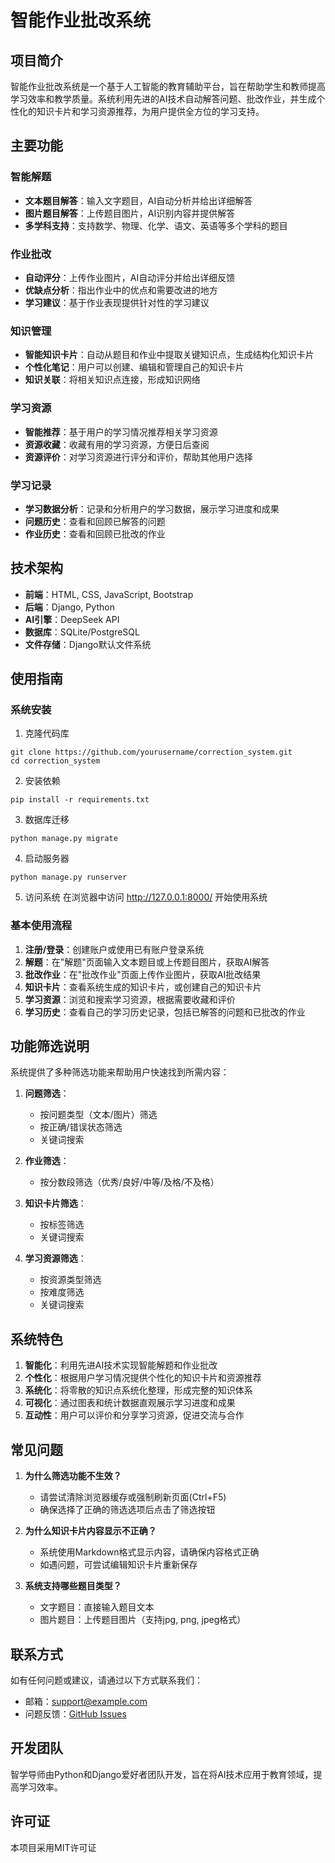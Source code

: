 # 智能作业批改系统

## 项目简介

智能作业批改系统是一个基于人工智能的教育辅助平台，旨在帮助学生和教师提高学习效率和教学质量。系统利用先进的AI技术自动解答问题、批改作业，并生成个性化的知识卡片和学习资源推荐，为用户提供全方位的学习支持。

## 主要功能

### 智能解题

- **文本题目解答**：输入文字题目，AI自动分析并给出详细解答
- **图片题目解答**：上传题目图片，AI识别内容并提供解答
- **多学科支持**：支持数学、物理、化学、语文、英语等多个学科的题目

### 作业批改

- **自动评分**：上传作业图片，AI自动评分并给出详细反馈
- **优缺点分析**：指出作业中的优点和需要改进的地方
- **学习建议**：基于作业表现提供针对性的学习建议

### 知识管理

- **智能知识卡片**：自动从题目和作业中提取关键知识点，生成结构化知识卡片
- **个性化笔记**：用户可以创建、编辑和管理自己的知识卡片
- **知识关联**：将相关知识点连接，形成知识网络

### 学习资源

- **智能推荐**：基于用户的学习情况推荐相关学习资源
- **资源收藏**：收藏有用的学习资源，方便日后查阅
- **资源评价**：对学习资源进行评分和评价，帮助其他用户选择

### 学习记录

- **学习数据分析**：记录和分析用户的学习数据，展示学习进度和成果
- **问题历史**：查看和回顾已解答的问题
- **作业历史**：查看和回顾已批改的作业

## 技术架构

- **前端**：HTML, CSS, JavaScript, Bootstrap
- **后端**：Django, Python
- **AI引擎**：DeepSeek API
- **数据库**：SQLite/PostgreSQL
- **文件存储**：Django默认文件系统

## 使用指南

### 系统安装

1. 克隆代码库
```
git clone https://github.com/yourusername/correction_system.git
cd correction_system
```

2. 安装依赖
```
pip install -r requirements.txt
```

3. 数据库迁移
```
python manage.py migrate
```

4. 启动服务器
```
python manage.py runserver
```

5. 访问系统
在浏览器中访问 http://127.0.0.1:8000/ 开始使用系统

### 基本使用流程

1. **注册/登录**：创建账户或使用已有账户登录系统
2. **解题**：在"解题"页面输入文本题目或上传题目图片，获取AI解答
3. **批改作业**：在"批改作业"页面上传作业图片，获取AI批改结果
4. **知识卡片**：查看系统生成的知识卡片，或创建自己的知识卡片
5. **学习资源**：浏览和搜索学习资源，根据需要收藏和评价
6. **学习历史**：查看自己的学习历史记录，包括已解答的问题和已批改的作业

## 功能筛选说明

系统提供了多种筛选功能来帮助用户快速找到所需内容：

1. **问题筛选**：
   - 按问题类型（文本/图片）筛选
   - 按正确/错误状态筛选
   - 关键词搜索

2. **作业筛选**：
   - 按分数段筛选（优秀/良好/中等/及格/不及格）

3. **知识卡片筛选**：
   - 按标签筛选
   - 关键词搜索

4. **学习资源筛选**：
   - 按资源类型筛选
   - 按难度筛选
   - 关键词搜索

## 系统特色

1. **智能化**：利用先进AI技术实现智能解题和作业批改
2. **个性化**：根据用户学习情况提供个性化的知识卡片和资源推荐
3. **系统化**：将零散的知识点系统化整理，形成完整的知识体系
4. **可视化**：通过图表和统计数据直观展示学习进度和成果
5. **互动性**：用户可以评价和分享学习资源，促进交流与合作

## 常见问题

1. **为什么筛选功能不生效？**
   - 请尝试清除浏览器缓存或强制刷新页面(Ctrl+F5)
   - 确保选择了正确的筛选选项后点击了筛选按钮

2. **为什么知识卡片内容显示不正确？**
   - 系统使用Markdown格式显示内容，请确保内容格式正确
   - 如遇问题，可尝试编辑知识卡片重新保存

3. **系统支持哪些题目类型？**
   - 文字题目：直接输入题目文本
   - 图片题目：上传题目图片（支持jpg, png, jpeg格式）

## 联系方式

如有任何问题或建议，请通过以下方式联系我们：
- 邮箱：support@example.com
- 问题反馈：[GitHub Issues](https://github.com/yourusername/correction_system/issues)

## 开发团队

智学导师由Python和Django爱好者团队开发，旨在将AI技术应用于教育领域，提高学习效率。

## 许可证

本项目采用MIT许可证

 